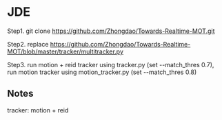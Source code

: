 # JDE

Step1.  git clone https://github.com/Zhongdao/Towards-Realtime-MOT.git


Step2. replace https://github.com/Zhongdao/Towards-Realtime-MOT/blob/master/tracker/multitracker.py


Step3. run motion + reid tracker using tracker.py (set --match_thres 0.7), run motion tracker using motion_tracker.py (set --match_thres 0.8)


## Notes
tracker: motion + reid

